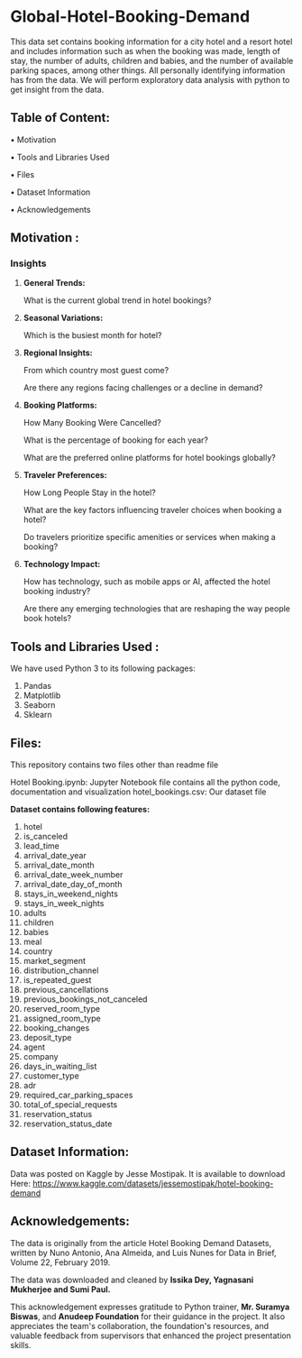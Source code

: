 # **Global-Hotel-Booking-Demand**
This data set contains booking information for a city hotel and a resort hotel and includes information such as when the booking was made, length of stay, the number of adults, children and babies, and the number of available parking spaces, among other things. All personally identifying information has from the data.
We will perform exploratory data analysis with python to get insight from the data.

## **Table of Content:**


•	Motivation

•	Tools and Libraries Used

•	Files

•	Dataset Information

•	Acknowledgements

## **Motivation :**

### **Insights**

1. **General Trends:**

    What is the current global trend in hotel bookings?

2. **Seasonal Variations:**

    Which is the busiest month for hotel?

3. **Regional Insights:**

    From which country most guest come?

    Are there any regions facing challenges or a decline in demand?

4. **Booking Platforms:**

    How Many Booking Were Cancelled?
   
    What is the percentage of booking for each year?
   
    What are the preferred online platforms for hotel bookings globally?

6. **Traveler Preferences:**

    How Long People Stay in the hotel?

    What are the key factors influencing traveler choices when booking a hotel?

    Do travelers prioritize specific amenities or services when making a booking?

7. **Technology Impact:**

    How has technology, such as mobile apps or AI, affected the hotel booking industry?

    Are there any emerging technologies that are reshaping the way people book hotels?

## **Tools and Libraries Used :**

We have used Python 3 to its following packages:

1.	Pandas
2.	Matplotlib
3.	Seaborn
4.	Sklearn

## **Files:**

This repository contains two files other than readme file

Hotel Booking.ipynb: Jupyter Notebook file contains all the python code, documentation and visualization
hotel_bookings.csv: Our dataset file

**Dataset contains following features:**

1. hotel
2. is_canceled
3. lead_time
4. arrival_date_year
5. arrival_date_month
6. arrival_date_week_number
7. arrival_date_day_of_month
8. stays_in_weekend_nights
9. stays_in_week_nights
10. adults
11. children
12. babies
13. meal
14. country
15. market_segment
16. distribution_channel
17. is_repeated_guest
18. previous_cancellations
19. previous_bookings_not_canceled
20. reserved_room_type
21. assigned_room_type
22. booking_changes
23. deposit_type
24. agent
25. company
26. days_in_waiting_list
27. customer_type
28. adr
29. required_car_parking_spaces
30. total_of_special_requests
31. reservation_status
32. reservation_status_date

## **Dataset Information:**

Data was posted on Kaggle by Jesse Mostipak. It is available to download Here: https://www.kaggle.com/datasets/jessemostipak/hotel-booking-demand

## **Acknowledgements:**

The data is originally from the article Hotel Booking Demand Datasets, written by Nuno Antonio, Ana Almeida, and Luis Nunes for Data in Brief, Volume 22, February 2019.

The data was downloaded and cleaned by **Issika Dey, Yagnasani Mukherjee and Sumi Paul.**

This acknowledgement expresses gratitude to Python trainer, **Mr. Suramya Biswas**, and **Anudeep Foundation** for their guidance in the project. It also appreciates the team's collaboration, the foundation's resources, and valuable feedback from supervisors that enhanced the project presentation skills.

